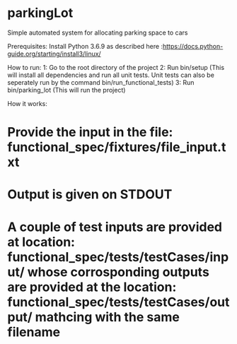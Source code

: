 # parkingLot
Simple automated system for allocating parking space to cars 

Prerequisites:
Install Python 3.6.9 as described here :https://docs.python-guide.org/starting/install3/linux/

How to run:
1: Go to the root directory of the project
2: Run bin/setup (This will install all dependencies and run all unit tests. Unit tests can also be seperately run by the command bin/run_functional_tests)
3: Run bin/parking_lot (This will run the project)

How it works:
# Provide the input in the file: functional_spec/fixtures/file_input.txt
# Output is given on STDOUT
# A couple of test inputs are provided at location: functional_spec/tests/testCases/input/ whose corrosponding outputs are provided at the location: functional_spec/tests/testCases/output/ mathcing with the same filename

